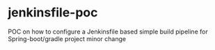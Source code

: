 # jenkinsfile-poc
POC on how to configure a Jenkinsfile based simple build pipeline for Spring-boot/gradle project
minor change
